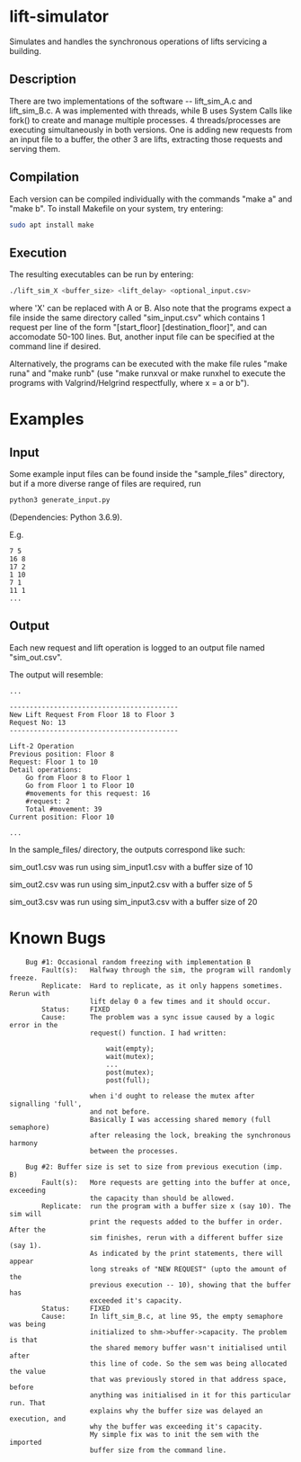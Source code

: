 # lift-simulator
Simulates and handles the synchronous operations of lifts servicing a building.

## Description
There are two implementations of the software -- lift_sim_A.c and lift_sim_B.c. A was implemented with threads, while B uses System Calls like fork() to create and manage multiple processes. 4 threads/processes are executing simultaneously in both versions. One is adding new requests from an input file to a buffer, the other 3 are lifts, extracting those requests and serving them. 

## Compilation
Each version can be compiled individually with the commands "make a" and "make b". To install Makefile on your system, try entering: 
```bash
sudo apt install make
```

## Execution
The resulting executables can be run by entering:
```bash
./lift_sim_X <buffer_size> <lift_delay> <optional_input.csv>
```
where 'X' can be replaced with A or B. Also note that the programs expect a file inside the same directory called "sim_input.csv" which contains 1 request per line of the form "[start_floor] [destination_floor]", and can accomodate 50-100 lines. But, another input file can be specified at the command line if desired.

Alternatively, the programs can be executed with the make file rules "make runa" and "make runb" (use "make runxval or make runxhel to execute the programs with Valgrind/Helgrind respectfully, where x = a or b").

# Examples

## Input
Some example input files can be found inside the "sample_files" directory, but if a more diverse range of files are required, run
```python
python3 generate_input.py
```
(Dependencies: Python 3.6.9).

E.g.
```
7 5
16 8
17 2
1 10
7 1
11 1
...
```

## Output
Each new request and lift operation is logged to an output file named "sim_out.csv". 

The output will resemble:
```
...

------------------------------------------
New Lift Request From Floor 18 to Floor 3
Request No: 13
------------------------------------------

Lift-2 Operation
Previous position: Floor 8
Request: Floor 1 to 10
Detail operations:
    Go from Floor 8 to Floor 1
    Go from Floor 1 to Floor 10
    #movements for this request: 16
    #request: 2
    Total #movement: 39
Current position: Floor 10

...
```
In the sample_files/ directory, the outputs correspond like such:

sim_out1.csv was run using sim_input1.csv with a buffer size of 10

sim_out2.csv was run using sim_input2.csv with a buffer size of 5

sim_out3.csv was run using sim_input3.csv with a buffer size of 20

# Known Bugs
```
    Bug #1: Occasional random freezing with implementation B
        Fault(s):   Halfway through the sim, the program will randomly freeze.
        Replicate:  Hard to replicate, as it only happens sometimes. Rerun with
                    lift delay 0 a few times and it should occur.
        Status:     FIXED
        Cause:      The problem was a sync issue caused by a logic error in the
                    request() function. I had written: 
                    
                        wait(empty);
                        wait(mutex);
                        ...
                        post(mutex);
                        post(full);
                        
                    when i'd ought to release the mutex after signalling 'full',
                    and not before.
                    Basically I was accessing shared memory (full semaphore)
                    after releasing the lock, breaking the synchronous harmony 
                    between the processes.
                    
    Bug #2: Buffer size is set to size from previous execution (imp. B)
        Fault(s):   More requests are getting into the buffer at once, exceeding
                    the capacity than should be allowed.
        Replicate:  run the program with a buffer size x (say 10). The sim will
                    print the requests added to the buffer in order. After the
                    sim finishes, rerun with a different buffer size (say 1).
                    As indicated by the print statements, there will appear
                    long streaks of "NEW REQUEST" (upto the amount of the 
                    previous execution -- 10), showing that the buffer has
                    exceeded it's capacity.
        Status:     FIXED
        Cause:      In lift_sim_B.c, at line 95, the empty semaphore was being
                    initialized to shm->buffer->capacity. The problem is that 
                    the shared memory buffer wasn't initialised until after
                    this line of code. So the sem was being allocated the value
                    that was previously stored in that address space, before 
                    anything was initialised in it for this particular run. That
                    explains why the buffer size was delayed an execution, and 
                    why the buffer was exceeding it's capacity.
                    My simple fix was to init the sem with the imported 
                    buffer size from the command line.
```
